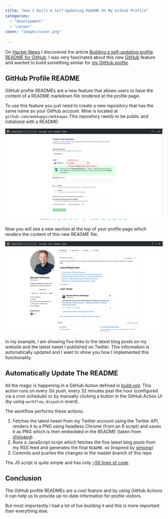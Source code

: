 ```yaml
---
title: "How I Built A Self-Updating README On My Github Profile"
categories:
  - "development"
  - "career"
cover: "images/cover.png"

---
```


On [Hacker News](https://news.ycombinator.com/item?id=23807881) I discovered the article [Building a self-updating profile README for GitHub](https://simonwillison.net/2020/Jul/10/self-updating-profile-readme/). I was very fascinated about this new [GitHub](https://github.com) feature and wanted to build something similar for [my GitHub profile](https://github.com/Mokkapps).

## GitHub Profile README

GitHub profile READMEs are a new feature that allows users to have the content of a README markdown file rendered at the profile page.

To use this feature you just need to create a new repository that has the same name as your GitHub account. Mine is located at `github.com/mokkapps/mokkapps`.This repository needs to be public and initialized with a README:

![Create a new GitHub repository](./images/create-repo.png)

Now you will see a new section at the top of your profile page which renders the content of this new README file:

![Cover Image](./images/cover.png)

In my example, I am showing five links to the latest blog posts on my website and the latest tweet I published on Twitter. This information is automatically updated and I want to show you how I implemented this functionality.

## Automatically Update The README

All the magic is happening in a GitHub Action defined in [build.yml](https://github.com/Mokkapps/mokkapps/blob/master/.github/workflows/build.yml). This action runs on every Git push, every 32 minutes past the hour (configured via a cron schedule) or by manually clicking a button in the GitHub Action UI (by using `workflow_dispatch` event).

The workflow performs these actions:

1. Fetches the latest tweet from my Twitter account using the Twitter API, renders it to a PNG using headless Chrome (from an R script) and saves it as PNG which is then embedded in the README (taken from [zhiiiyang](https://github.com/zhiiiyang)).
2. Runs a JavaScript script which fetches the five latest blog posts from my RSS feed and generates the final `README.md` (inspired by [simonw](https://github.com/simonw))
3. Commits and pushes the changes to the master branch of this repo

The JS script is quite simple and has only [~50 lines of code](https://github.com/Mokkapps/mokkapps/blob/master/index.js).

## Conclusion

The GitHub profile READMEs are a cool feature and by using GitHub Actions it can help us to provide up-to-date information for profile visitors. 

But most importantly I had a lot of fun building it and this is more important than everything else.
